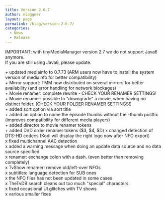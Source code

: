 ```yaml
---
title: Version 2.6.7
author: mlaggner
layout: page
permalink: /blog/version-2-6-7/
categories:
  - News
  - Release
---
```

IMPORTANT: with tinyMediaManager version 2.7 we do not support Java6 anymore.  
If you are still using Java6, please update.  

\+ updated mediainfo to 0.7.73 (ARM users now have to install the system version of mediainfo for better compatibility)  
\+ Mirror support: TMM now distributed on several mirrors for better availability (and error handling for network blockages)  
\+ Movie renamer: complete rewrite - CHECK YOUR RENAMER SETTINGS!  
\+ Movie renamer: possible to "downgrade" a movie, when having no distinct folder. (CHECK YOUR FOLDER RENAMER SETTINGS!)  
\+ added sort option via sort title  
\+ added an option to name the episode thumbs without the -thumb postfix (improves compatibility for different media players)  
\+ added director to movie renamer tokens  
\+ added DVD order renamer tokens ($3, $4, $D)  <!--more-->
x changed detection of DTS-HD codecs (Kodi will display the right logo now after NFO export)  
x fixed multichannel AAC detection  
x added a warning message when doing an update data source and no data source specified  
x renamer: exchange colon with a dash. (even better than removing completely)  
x TvShow renamer: remove old/left-over NFOs  
x subtitles: language detection for SUB ones  
x the NFO files has not been updated in some cases  
x TheTvDB search cleans out too much "special" characters  
x fixed occasional UI glitches with TV shows  
x various smaller fixes
